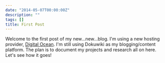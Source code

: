 ```yaml
---
date: "2014-05-07T00:00:00Z"
description: ""
tags: []
title: First Post
---
```


Welcome to the first post of my new...new...blog.  I'm using a new hosting provider, [Digital Ocean](https://www.digitalocean.com/).  I'm still using Dokuwiki as my blogging/content platform.  The plan is to document my projects and research all on here.  Let's see how it goes!


